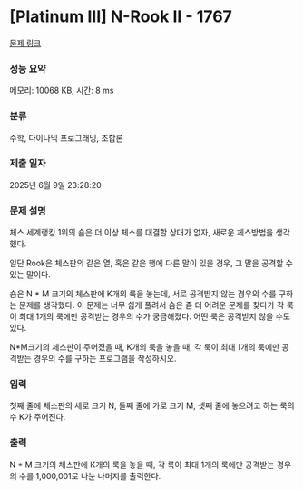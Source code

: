 # [Platinum III] N-Rook II - 1767 

[문제 링크](https://www.acmicpc.net/problem/1767) 

### 성능 요약

메모리: 10068 KB, 시간: 8 ms

### 분류

수학, 다이나믹 프로그래밍, 조합론

### 제출 일자

2025년 6월 9일 23:28:20

### 문제 설명

<p>체스 세계랭킹 1위의 숌은 더 이상 체스를 대결할 상대가 없자, 새로운 체스방법을 생각했다.</p>

<p>일단 Rook은 체스판의 같은 열, 혹은 같은 행에 다른 말이 있을 경우, 그 말을 공격할 수 있는 말이다.</p>

<p>숌은 N * M 크기의 체스판에 K개의 룩을 놓는데, 서로 공격받지 않는 경우의 수를 구하는 문제를 생각했다. 이 문제는 너무 쉽게 풀려서 숌은 좀 더 어려운 문제를 찾다가 각 룩이 최대 1개의 룩에만 공격받는 경우의 수가 궁금해졌다. 어떤 룩은 공격받지 않을 수도 있다.</p>

<p>N*M크기의 체스판이 주어졌을 때, K개의 룩을 놓을 때, 각 룩이 최대 1개의 룩에만 공격받는 경우의 수를 구하는 프로그램을 작성하시오.</p>

### 입력 

 <p>첫째 줄에 체스판의 세로 크기 N, 둘째 줄에 가로 크기 M, 셋째 줄에 놓으려고 하는 룩의 수 K가 주어진다.</p>

### 출력 

 <p>N * M 크기의 체스판에 K개의 룩을 놓을 때, 각 룩이 최대 1개의 룩에만 공격받는 경우의 수를 1,000,001로 나눈 나머지를 출력한다.</p>

